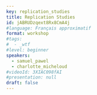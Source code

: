 ```yaml
---
key: replication_studies
title: Replication Studies
id: jABRUDzqext8Rx8CmA4j
#language: Français approximatif
format: workshop
#tags:
#  - _wtf
#level: beginner
speakers:
  - samuel_pawel
  - charlotte_micheloud
#videoId: 3XIAC098fAI
#presentation: null
draft: false
---
```


